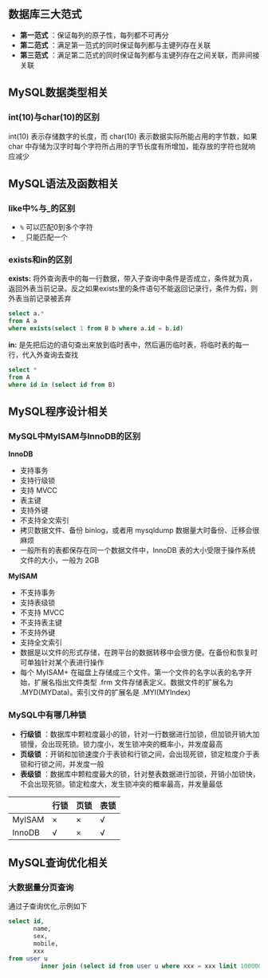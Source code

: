 ## 数据库三大范式

- **第一范式** ：保证每列的原子性，每列都不可再分
- **第二范式** ：满足第一范式的同时保证每列都与主键列存在关联
- **第三范式** ：满足第二范式的同时保证每列都与主键列存在之间关联，而非间接关联

## MySQL数据类型相关

### int(10)与char(10)的区别

int(10) 表示存储数字的长度，而 char(10) 表示数据实际所能占用的字节数，如果 char 中存储为汉字时每个字符所占用的字节长度有所增加，能存放的字符也就响应减少

## MySQL语法及函数相关

### like中%与_的区别

- `%` 可以匹配0到多个字符
- `_` 只能匹配一个

### exists和in的区别

**exists:** 将外查询表中的每一行数据，带入子查询中条件是否成立，条件就为真，返回外表当前记录。反之如果exists里的条件语句不能返回记录行，条件为假，则外表当前记录被丢弃

```sql
select a.*
from A a
where exists(select 1 from B b where a.id = b.id)
```

**in:** 是先把后边的语句查出来放到临时表中，然后遍历临时表，将临时表的每一行，代入外查询去查找

```sql
select *
from A
where id in (select id from B)
```

## MySQL程序设计相关

### MySQL中MyISAM与InnoDB的区别

**InnoDB**

- 支持事务
- 支持行级锁
- 支持 MVCC
- 表主键
- 支持外键
- 不支持全文索引
- 拷贝数据文件、备份 binlog，或者用 mysqldump 数据量大时备份、迁移会很麻烦
- 一般所有的表都保存在同一个数据文件中，InnoDB 表的大小受限于操作系统文件的大小，一般为 2GB

**MyISAM**

- 不支持事务
- 支持表级锁
- 不支持 MVCC
- 不支持表主键
- 不支持外键
- 支持全文索引
- 数据是以文件的形式存储，在跨平台的数据转移中会很方便。在备份和恢复时可单独针对某个表进行操作
- 每个 MyISAM+ 在磁盘上存储成三个文件。第一个文件的名字以表的名字开始，扩展名指出文件类型 .frm 文件存储表定义。数据文件的扩展名为 .MYD(MYData)。索引文件的扩展名是 .MYI(MYIndex)

### MySQL中有哪几种锁

- **行级锁** ：数据库中颗粒度最小的锁，针对一行数据进行加锁，但加锁开销大加锁慢，会出现死锁。锁力度小，发生锁冲突的概率小，并发度最高
- **页级锁** ：开销和加锁速度介于表锁和行锁之间，会出现死锁，锁定粒度介于表锁和行锁之间，并发度一般
- **表级锁** ：数据库中颗粒度最大的锁，针对整表数据进行加锁，开销小加锁快，不会出现死锁。锁定粒度大，发生锁冲突的概率最高，并发量最低

|        | 行锁 | 页锁 | 表锁 |
|--------|----|----|----|
| MyISAM | ×  | ×  | √  |
| InnoDB | √  | ×  | √  |

## MySQL查询优化相关

### 大数据量分页查询

通过子查询优化,示例如下

```sql
select id,
       name,
       sex,
       mobile,
       xxx
from user u
         inner join (select id from user u where xxx = xxx limit 100000, 10) u1 on u.id = u1.id
```
